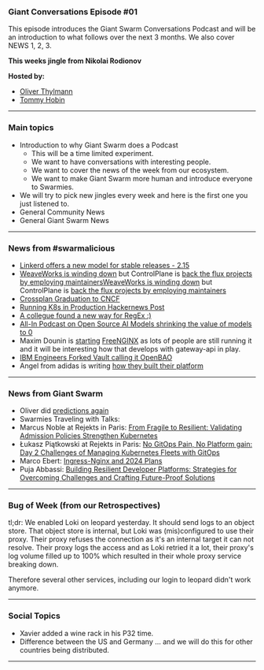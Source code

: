 
### Giant Conversations Episode #01

This episode introduces the Giant Swarm Conversations Podcast and will be an introduction to what follows over the next 3 months. We also cover NEWS 1, 2, 3.

**This weeks jingle from Nikolai Rodionov**

**Hosted by:** 

* [Oliver Thylmann](https://twitter.com/othylmann)
* [Tommy Hobin](https://twitter.com/tommyhobin)


------------------------------------------------------------------------------------------------------------------------------
### Main topics

* Introduction to why Giant Swarm does a Podcast
  * This will be a time limited experiment.
  * We want to have conversations with interesting people.
  * We want to cover the news of the week from our ecosystem.
  * We want to make Giant Swarm more human and introduce everyone to Swarmies.
* We will try to pick new jingles every week and here is the first one you just listened to.
* General Community News
* General Giant Swarm News
  
------------------------------------------------------------------------------------------------------------------------------

### News from #swarmalicious
* [Linkerd offers a new model for stable releases - 2.15](https://buoyant.io/blog/announcing-linkerd-2-15-vm-workloads-spiffe-identities)
* [WeaveWorks is winding down](https://twitter.com/monadic/status/1754530336120140116) but ControlPlane is [back the flux projects by employing maintainers](https://control-plane.io/posts/controlplane-backs-the-cncf-flux-project-by-employing-maintainers/)[WeaveWorks is winding down](https://twitter.com/monadic/status/1754530336120140116) but ControlPlane is [back the flux projects by employing maintainers](https://control-plane.io/posts/controlplane-backs-the-cncf-flux-project-by-employing-maintainers/)
* [Crossplan Graduation to CNCF](https://twitter.com/crossplane_io/status/1754533942143975494)
* [Running K8s in Production Hackernews Post](https://news.ycombinator.com/item?id=39272698)
* [A collegue found a new way for RegEx :)](https://pomsky-lang.org/)
* [All-In Podcast on Open Source AI Models shrinking the value of models to 0](https://youtu.be/FHO4hoXc75k?si=a-tLnM7j3RVbc8IA&t=2521)
* Maxim Dounin is [starting](https://mailman.nginx.org/pipermail/nginx-devel/2024-February/K5IC6VYO2PB7N4HRP2FUQIBIBCGP4WAU.html) [FreeNGINX](https://freenginx.org/) as lots of people are still running it and it will be interesting how that develops with gateway-api in play.
* [IBM Engineers Forked Vault calling it OpenBAO](https://thenewstack.io/meet-openbao-an-open-source-fork-of-hashicorp-vault/)
* Angel from adidas is writing [how they built their platform](https://medium.com/adidoescode/adidas-how-we-are-managing-a-container-platform-2-3-ce551abab337)


  
------------------------------------------------------------------------------------------------------------------------------

### News from Giant Swarm

* Oliver did [predictions again](https://www.giantswarm.io/blog/cloud-native-predictions-for-2024)
* Swarmies Traveling with Talks:
* Marcus Noble at Rejekts in Paris: [From Fragile to Resilient: Validating Admission Policies Strengthen Kubernetes](https://cfp.cloud-native.rejekts.io/cloud-native-rejekts-eu-paris-2024/talk/KCN3QV/)
* Łukasz Piątkowski at Rejekts in Paris: [No GitOps Pain, No Platform gain: Day 2 Challenges of Managing Kubernetes Fleets with GitOps](https://cfp.cloud-native.rejekts.io/cloud-native-rejekts-eu-paris-2024/talk/KHFPCL/)
* Marco Ebert: [Ingress-Nginx and 2024 Plans](https://kccnceu2024.sched.com/event/1YhhJ/ingress-nginx-and-2024-plans-marco-ebert-giant-swarm-james-strong-isovalent)
* Puja Abbassi: [Building Resilient Developer Platforms: Strategies for Overcoming Challenges and Crafting Future-Proof Solutions](https://www.meetup.com/de-DE/the-rise-of-platform-engineering-cologne/events/299094082/)


------------------------------------------------------------------------------------------------------------------------------


### Bug of Week (from our Retrospectives)
tl;dr: We enabled Loki on leopard yesterday. It should send logs to an object store. That object store is internal, but Loki was (mis)configured to use their proxy. Their proxy refuses the connection as it's an internal target it can not resolve. Their proxy logs the access and as Loki retried it a lot, their proxy's log volume filled up to 100% which resulted in their whole proxy service breaking down.

Therefore several other services, including our login to leopard didn't work anymore.

------------------------------------------------------------------------------------------------------------------------------

### Social Topics

* Xavier added a wine rack in his P32 time.
* Difference between the US and Germany ... and we will do this for other countries being distributed.

------------------------------------------------------------------------------------------------------------------------------

